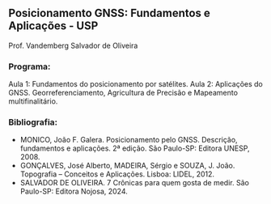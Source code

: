 ## Posicionamento GNSS: Fundamentos e Aplicações - USP

Prof. Vandemberg Salvador de Oliveira


### Programa:

Aula 1: Fundamentos do posicionamento por satélites.
Aula 2: Aplicações do GNSS. Georreferenciamento, Agricultura de Precisão e Mapeamento multifinalitário.


### Bibliografia:
- MONICO, João F. Galera. Posicionamento pelo GNSS. Descrição, fundamentos e aplicações. 2ª edição. São Paulo-SP: Editora UNESP, 2008.
- GONÇALVES, José Alberto, MADEIRA, Sérgio e SOUZA, J. João. Topografia – Conceitos e Aplicações. Lisboa: LIDEL, 2012.
- SALVADOR DE OLIVEIRA. 7 Crônicas para quem gosta de medir. São Paulo-SP: Editora Nojosa, 2024.